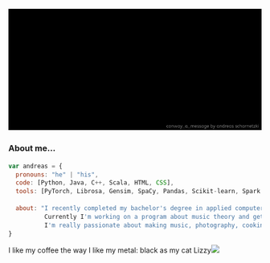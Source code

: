 ![conway a message](intro.gif)

### About me...

```javascript
var andreas = {
  pronouns: "he" | "his",
  code: [Python, Java, C++, Scala, HTML, CSS],
  tools: [PyTorch, Librosa, Gensim, SpaCy, Pandas, Scikit-learn, Spark NLP],

  about: "I recently completed my bachelor's degree in applied computer science at HTW (Berlin).\n
          Currently I'm working on a program about music theory and get myself familiar with AI-driven art.\n
          I'm really passionate about making music, photography, cooking and have a professional medical background."
}
```
<!--gif src: https://giphy.com/catturaproduction-->
<p>I like my coffee the way I like my metal: black as my cat Lizzy<img src="https://media0.giphy.com/media/67SVlMfSytb5VfvD90/giphy.gif?cid=790b76114f88c47a934405f726b4c22e244398cee21575af&rid=giphy.gif" width="60"></p>
